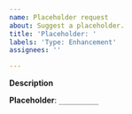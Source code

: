 ```yaml
---
name: Placeholder request
about: Suggest a placeholder.
title: 'Placeholder: '
labels: 'Type: Enhancement'
assignees: ''

---
```


**Description**
<!-- A clear and concise description of the placeholder you want us to add. -->
<!-- Please type below this line. -->

**Placeholder**: `__________`
<!-- Replace the underscores above with the actual placeholder. E.g: island_name -->